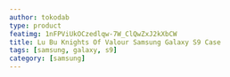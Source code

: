 ```yaml
---
author: tokodab
type: product
featimg: 1nFPViUkOCzedlqw-7W_ClQwZxJ2kXbCW
title: Lu Bu Knights Of Valour Samsung Galaxy S9 Case
tags: [samsung, galaxy, s9]
category: [samsung]
---
```

